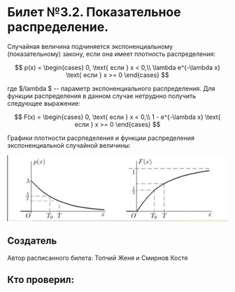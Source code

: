 # Билет №3.2. Показательное распределение.

Случайная величина подчиняется экспоненциальному (показательному) закону, если она имеет плотность
распределения:

$$ p(x) =
\begin{cases}
0, \text{ если }  x < 0,\\
\lambda e^{-\lambda x} \text{ если } x >= 0
\end{cases}
$$

где  $/lambda $ -- параметр экспоненциального распределения. Для функции распределения в данном случае нетруднно получить следующее выражение:

$$ F(x) =
\begin{cases}
0, \text{ если }  x < 0,\\
1 - e^{-\lambda x} \text{ если } x >= 0
\end{cases}
$$

Графики плотности расрпеделения и функции распределения экспоненциальной случайной величины:

![](./images/1.png)

## Создатель

Автор расписанного билета: Топчий Женя и Смирнов Костя

Кто проверил:
- 
